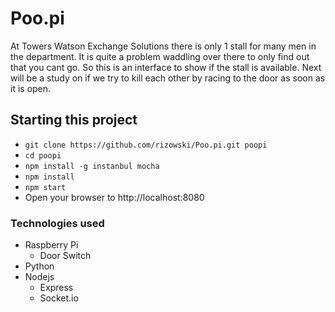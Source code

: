 Poo.pi
======

At Towers Watson Exchange Solutions there is only 1 stall for many men in the department. It is quite a problem waddling over there to only find out that you cant go. So this is an interface to show if the stall is available. Next will be a study on if we try to kill each other by racing to the door as soon as it is open.


## Starting this project
  - `git clone https://github.com/rizowski/Poo.pi.git poopi`
  - `cd poopi`
  - `npm install -g instanbul mocha`
  - `npm install`
  - `npm start`
  - Open your browser to http://localhost:8080

### Technologies used
  * Raspberry Pi
    * Door Switch
  * Python
  * Nodejs
    * Express
    * Socket.io
